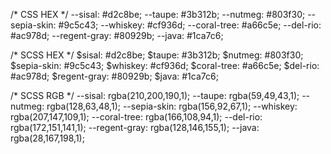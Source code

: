 /* CSS HEX */
--sisal: #d2c8be;
--taupe: #3b312b;
--nutmeg: #803f30;
--sepia-skin: #9c5c43;
--whiskey: #cf936d;
--coral-tree: #a66c5e;
--del-rio: #ac978d;
--regent-gray: #80929b;
--java: #1ca7c6;


/* SCSS HEX */
$sisal: #d2c8be;
$taupe: #3b312b;
$nutmeg: #803f30;
$sepia-skin: #9c5c43;
$whiskey: #cf936d;
$coral-tree: #a66c5e;
$del-rio: #ac978d;
$regent-gray: #80929b;
$java: #1ca7c6;


/* SCSS RGB */
--sisal: rgba(210,200,190,1);
--taupe: rgba(59,49,43,1);
--nutmeg: rgba(128,63,48,1);
--sepia-skin: rgba(156,92,67,1);
--whiskey: rgba(207,147,109,1);
--coral-tree: rgba(166,108,94,1);
--del-rio: rgba(172,151,141,1);
--regent-gray: rgba(128,146,155,1);
--java: rgba(28,167,198,1);